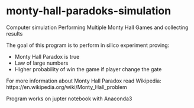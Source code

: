 # monty-hall-paradoks-simulation
Computer simulation Performing Multiple Monty Hall Games and collecting results

The goal of this program is to perform in silico experiment proving:
- Monty Hall Paradox is true
- Law of large numbers
- Higher probability of win the game if player change the gate

<p>For more information about Monty Hall Paradox read Wikipedia: https://en.wikipedia.org/wiki/Monty_Hall_problem <p/>

<p> Program works on jupter notebook with Anaconda3 <p/>

